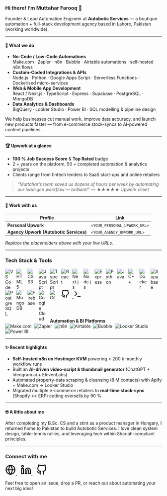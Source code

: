 <!-- GitHub README for Muttahar Farooq & Autobotic Services -->

### Hi there! I’m **Muttahar Farooq** 👋  
Founder & Lead Automation Engineer at **Autobotic Services** — a boutique automation + full-stack development agency based in Lahore, Pakistan (working worldwide).

---

#### 🚀 What we do
- **No-Code / Low-Code Automations**  
  Make.com · Zapier · n8n · Bubble · Airtable automations · self-hosted n8n flows  
- **Custom-Coded Integrations & APIs**  
  Node.js · Python · Google Apps Script · Serverless Functions · Dockerised micro-services  
- **Web & Mobile App Development**  
  React / Next.js · TypeScript · Express · Supabase · PostgreSQL · MongoDB  
- **Data Analytics & Dashboards**  
  BigQuery · Looker Studio · Power BI · SQL modelling & pipeline design  

We help businesses cut manual work, improve data accuracy, and launch new products faster — from e-commerce stock-syncs to AI-powered content pipelines.

---

#### 🏆 Upwork at a glance
- **100 % Job Success Score** & **Top Rated** badge  
- 2 + years on the platform, 50 + completed automation & analytics projects  
- Clients range from fintech lenders to SaaS start-ups and online retailers  

> _“Muttahar’s team saved us dozens of hours per week by automating our lead-gen workflow — brilliant!”_ — ★★★★★ Upwork client

---

#### 💼 Work with us
| Profile | Link |
|---------|------|
| **Personal Upwork** | `<YOUR_PERSONAL_UPWORK_URL>` |
| **Agency Upwork (Autobotic Services)** | `<YOUR_AGENCY_UPWORK_URL>` |

_Replace the placeholders above with your live URLs._

---

### Tech Stack & Tools

<!-- core & backend -->
[<img align="left" alt="VS Code"  width="26px" src="https://cdn.jsdelivr.net/gh/devicons/devicon/icons/vscode/vscode-original.svg" style="padding-right:10px;"/>](#)
[<img align="left" alt="HTML5"   width="26px" src="https://cdn.jsdelivr.net/gh/devicons/devicon/icons/html5/html5-original.svg"  style="padding-right:10px;"/>](#)
[<img align="left" alt="CSS3"    width="26px" src="https://cdn.jsdelivr.net/gh/devicons/devicon/icons/css3/css3-original.svg"   style="padding-right:10px;"/>](#)
[<img align="left" alt="JavaScript"  width="26px" src="https://cdn.jsdelivr.net/gh/devicons/devicon/icons/javascript/javascript-original.svg" style="padding-right:10px;"/>](#)
[<img align="left" alt="TypeScript"  width="26px" src="https://cdn.jsdelivr.net/gh/devicons/devicon/icons/typescript/typescript-original.svg" style="padding-right:10px;"/>](#)
[<img align="left" alt="React"    width="26px" src="https://cdn.jsdelivr.net/gh/devicons/devicon/icons/react/react-original.svg"  style="padding-right:10px;"/>](#)
[<img align="left" alt="Next.js"  width="26px" src="https://cdn.jsdelivr.net/gh/devicons/devicon/icons/nextjs/nextjs-original.svg" style="padding-right:10px; background:white;"/>](#)
[<img align="left" alt="Node.js"  width="26px" src="https://cdn.jsdelivr.net/gh/devicons/devicon/icons/nodejs/nodejs-original.svg" style="padding-right:10px;"/>](#)
[<img align="left" alt="Express"  width="26px" src="https://cdn.jsdelivr.net/gh/devicons/devicon/icons/express/express-original.svg" style="padding-right:10px; background:white;"/>](#)
[<img align="left" alt="Python"   width="26px" src="https://cdn.jsdelivr.net/gh/devicons/devicon/icons/python/python-original.svg" style="padding-right:10px;"/>](#)
[<img align="left" alt="Java"     width="26px" src="https://cdn.jsdelivr.net/gh/devicons/devicon/icons/java/java-original.svg"   style="padding-right:10px;"/>](#)
[<img align="left" alt="C++"      width="26px" src="https://cdn.jsdelivr.net/gh/devicons/devicon/icons/cplusplus/cplusplus-plain.svg" style="padding-right:10px;"/>](#)
[<img align="left" alt="Docker"   width="26px" src="https://cdn.jsdelivr.net/gh/devicons/devicon/icons/docker/docker-original.svg" style="padding-right:10px;"/>](#)
[<img align="left" alt="Supabase" width="26px" src="https://cdn.jsdelivr.net/gh/devicons/devicon/icons/supabase/supabase-original.svg" style="padding-right:10px;"/>](#)
[<img align="left" alt="PostgreSQL" width="26px" src="https://cdn.jsdelivr.net/gh/devicons/devicon/icons/postgresql/postgresql-original.svg" style="padding-right:10px;"/>](#)
[<img align="left" alt="MongoDB"   width="26px" src="https://cdn.jsdelivr.net/gh/devicons/devicon/icons/mongodb/mongodb-original.svg"   style="padding-right:10px;"/>](#)
[<img align="left" alt="Firebase"  width="26px" src="https://cdn.jsdelivr.net/gh/devicons/devicon/icons/firebase/firebase-plain.svg"   style="padding-right:10px;"/>](#)
[<img align="left" alt="Google Cloud" width="26px" src="https://cdn.jsdelivr.net/gh/devicons/devicon/icons/googlecloud/googlecloud-original.svg" style="padding-right:10px;"/>](#)
[<img align="left" alt="Git"      width="26px" src="https://cdn.jsdelivr.net/gh/devicons/devicon/icons/git/git-original.svg"         style="padding-right:10px;"/>](#)

<!-- GitHub icon (theme-aware) -->
<a href="#">
  <picture>
    <source media="(prefers-color-scheme: dark)"  srcset="./img/github-dark.svg">
    <source media="(prefers-color-scheme: light)" srcset="./img/github-light.svg">
    <img alt="GitHub" width="26px" style="padding-right:10px;" src="./img/github-light.svg" />
  </picture>
</a>

<!-- Terminal icon with theme-aware swap -->
<a href="#">
  <picture>
    <source media="(prefers-color-scheme: dark)" srcset="./img/terminal-dark.svg">
    <source media="(prefers-color-scheme: light)" srcset="./img/terminal-light.svg">
    <img alt="Terminal" width="26px" style="padding-right:10px;" src="./img/terminal-light.svg" />
  </picture>
</a>

<br/><br/>

**Automation & BI Platforms**  
![Make.com](https://img.shields.io/badge/Make.com-5939ff?logo=make&logoColor=white&style=flat-square)&nbsp;
![Zapier](https://img.shields.io/badge/Zapier-fc6d26?logo=zapier&logoColor=white&style=flat-square)&nbsp;
![n8n](https://img.shields.io/badge/n8n.io-e28a3f?logo=n8n&logoColor=white&style=flat-square)&nbsp;
![Airtable](https://img.shields.io/badge/Airtable-ffbf00?logo=airtable&logoColor=white&style=flat-square)&nbsp;
![Bubble](https://img.shields.io/badge/Bubble-1c1cff?logo=bubble&logoColor=white&style=flat-square)&nbsp;
![Looker Studio](https://img.shields.io/badge/Looker%20Studio-4285F4?logo=googleanalytics&logoColor=white&style=flat-square)&nbsp;
![Power BI](https://img.shields.io/badge/Power%20BI-f2c811?logo=powerbi&logoColor=black&style=flat-square)

---

#### ✨ Recent highlights
- **Self-hosted n8n on Hostinger KVM** powering > 200 k monthly workflow runs  
- Built an **AI-driven video-script & thumbnail generator** (ChatGPT + Ideogram.ai + ElevenLabs)  
- Automated property-data scraping & cleansing (8 M contacts) with Apify + Make.com → Looker Studio  
- Migrated multiple e-commerce retailers to **real-time stock-sync** (Shopify ↔ ERP) cutting oversells by 90 %

---

#### 🤓 A little about me
After completing my B.Sc. CS and a stint as a product manager in Hungary, I returned home to Pakistan to build Autobotic Services. I love clean system design, table-tennis rallies, and leveraging tech within Shariah-compliant principles.

---

### Connect with me

<a href="https://www.muttaharfarooq.com/" target="_blank">
  <picture>
    <source media="(prefers-color-scheme: dark)"  srcset="./img/globe-dark.svg">
    <source media="(prefers-color-scheme: light)" srcset="./img/globe-light.svg">
    <img alt="Website" width="34px" src="./img/globe-light.svg">
  </picture>
</a>&nbsp;&nbsp;
<a href="https://www.linkedin.com/in/muttahar-farooq-5816b31aa/" target="_blank">
  <picture>
    <source media="(prefers-color-scheme: dark)"  srcset="./img/linkedin-dark.svg">
    <source media="(prefers-color-scheme: light)" srcset="./img/linkedin-light.svg">
    <img alt="LinkedIn" width="34px" src="./img/linkedin-light.svg">
  </picture>
</a>&nbsp;&nbsp;
<a href="https://github.com/Muttahar-Farooq" target="_blank">
  <picture>
    <source media="(prefers-color-scheme: dark)"  srcset="./img/github-dark.svg">
    <source media="(prefers-color-scheme: light)" srcset="./img/github-light.svg">
    <img alt="GitHub" width="34px" src="./img/github-light.svg">
  </picture>
</a>

Feel free to open an issue, drop a PR, or reach out about automating your next big idea!
